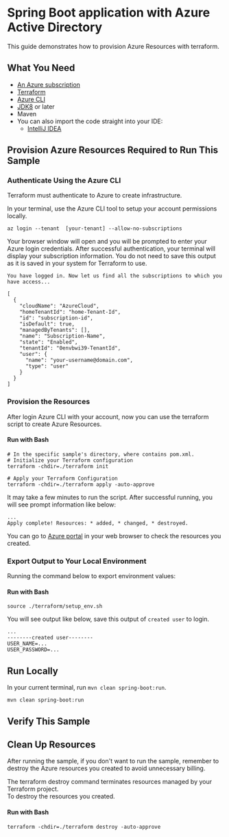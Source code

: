 # Spring Boot application with Azure Active Directory

This guide demonstrates how to provision Azure Resources with terraform.

## What You Need

- [An Azure subscription](https://azure.microsoft.com/free/)
- [Terraform](https://www.terraform.io/)
- [Azure CLI](https://docs.microsoft.com/cli/azure/install-azure-cli)
- [JDK8](https://www.oracle.com/java/technologies/downloads/) or later
- Maven
- You can also import the code straight into your IDE:
    - [IntelliJ IDEA](https://www.jetbrains.com/idea/download)

## Provision Azure Resources Required to Run This Sample

### Authenticate Using the Azure CLI
Terraform must authenticate to Azure to create infrastructure.

In your terminal, use the Azure CLI tool to setup your account permissions locally.

```shell
az login --tenant  [your-tenant] --allow-no-subscriptions
```

Your browser window will open and you will be prompted to enter your Azure login credentials. After successful authentication, your terminal will display your subscription information. You do not need to save this output as it is saved in your system for Terraform to use.

```shell
You have logged in. Now let us find all the subscriptions to which you have access...

[
  {
    "cloudName": "AzureCloud",
    "homeTenantId": "home-Tenant-Id",
    "id": "subscription-id",
    "isDefault": true,
    "managedByTenants": [],
    "name": "Subscription-Name",
    "state": "Enabled",
    "tenantId": "0envbwi39-TenantId",
    "user": {
      "name": "your-username@domain.com",
      "type": "user"
    }
  }
]
```

### Provision the Resources

After login Azure CLI with your account, now you can use the terraform script to create Azure Resources.

#### Run with Bash

```shell
# In the specific sample's directory, where contains pom.xml.
# Initialize your Terraform configuration
terraform -chdir=./terraform init

# Apply your Terraform Configuration
terraform -chdir=./terraform apply -auto-approve

```

It may take a few minutes to run the script. After successful running, you will see prompt information like below:

```shell
...
Apply complete! Resources: * added, * changed, * destroyed.

```

You can go to [Azure portal](https://ms.portal.azure.com/) in your web browser to check the resources you created.

### Export Output to Your Local Environment
Running the command below to export environment values:

#### Run with Bash

```shell
source ./terraform/setup_env.sh
```

You will see output like below, save this output of `created user` to login.
```shell
...
--------created user--------
USER_NAME=...
USER_PASSWORD=...

```

## Run Locally

In your current terminal, run `mvn clean spring-boot:run`.

```shell
mvn clean spring-boot:run
```

## Verify This Sample


## Clean Up Resources
After running the sample, if you don't want to run the sample, remember to destroy the Azure resources you created to avoid unnecessary billing.

The terraform destroy command terminates resources managed by your Terraform project.   
To destroy the resources you created.

#### Run with Bash

```shell
terraform -chdir=./terraform destroy -auto-approve
```
